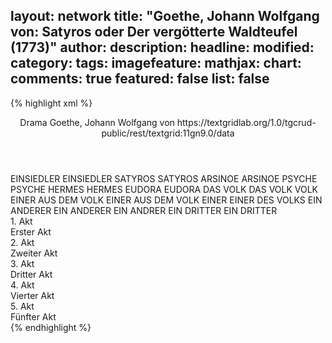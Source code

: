 layout: network
title: "Goethe, Johann Wolfgang von: Satyros oder Der vergötterte Waldteufel (1773)"
author:
description:
headline:
modified:
category:
tags:
imagefeature:
mathjax:
chart:
comments: true
featured: false
list: false
---
{% highlight xml %}
<?xml-model href="https://raw.githubusercontent.com/DLiNa/project/master/rules/lina.rnc"?><?xml-model href="https://raw.githubusercontent.com/DLiNa/project/master/rules/lina.sch"?>
<play xmlns="http://lina.digital">
  <header>
    <title>Satyros oder Der vergötterte Waldteufel</title>
    <subtitle>Drama</subtitle>
    <genretitle/>
    <author>Goethe, Johann Wolfgang von</author>
    <date type="print" when="1817"/>
    <date type="premiere"/>
    <date type="written" when="1773"/>
    <source>https://textgridlab.org/1.0/tgcrud-public/rest/textgrid:11gn9.0/data</source>
  </header>
  <personae>
    <character>
      <name>EINSIEDLER</name>
      <alias xml:id="einsiedler">
        <name>EINSIEDLER</name>
      </alias>
    </character>
    <character>
      <name>SATYROS</name>
      <alias xml:id="satyros">
        <name>SATYROS</name>
      </alias>
    </character>
    <character>
      <name>ARSINOE</name>
      <alias xml:id="arsinoe">
        <name>ARSINOE</name>
      </alias>
    </character>
    <character>
      <name>PSYCHE</name>
      <alias xml:id="psyche">
        <name>PSYCHE</name>
      </alias>
    </character>
    <character>
      <name>HERMES</name>
      <alias xml:id="hermes">
        <name>HERMES</name>
      </alias>
    </character>
    <character>
      <name>EUDORA</name>
      <alias xml:id="eudora">
        <name>EUDORA</name>
      </alias>
    </character>
    <character>
      <name>DAS VOLK</name>
      <alias xml:id="das_volk">
        <name>DAS VOLK</name>
      </alias>
      <alias xml:id="volk">
        <name>VOLK</name>
      </alias>
    </character>
    <character>
      <name>EINER AUS DEM VOLK</name>
      <alias xml:id="einer_aus_dem_volk">
        <name>EINER AUS DEM VOLK</name>
      </alias>
      <alias xml:id="einer">
        <name>EINER</name>
      </alias>
      <alias xml:id="einer_des_volks">
        <name>EINER DES VOLKS</name>
      </alias>
    </character>
    <character>
      <name>EIN ANDERER</name>
      <alias xml:id="ein_anderer">
        <name>EIN ANDERER</name>
      </alias>
      <alias xml:id="ein_andrer">
        <name>EIN ANDRER</name>
      </alias>
    </character>
    <character>
      <name>EIN DRITTER</name>
      <alias xml:id="ein_dritter">
        <name>EIN DRITTER</name>
      </alias>
    </character>
  </personae>
  <text>
    <div>
      <head>1. Akt</head>
      <div>
        <head>Erster Akt</head>
        <sp who="#einsiedler">
          <amount n="12" unit="speech_acts"/>
          <amount n="521" unit="words"/>
          <amount n="77" unit="lines"/>
          <amount n="2740" unit="chars"/>
        </sp>
        <sp who="#satyros">
          <amount n="9" unit="speech_acts"/>
          <amount n="113" unit="words"/>
          <amount n="16" unit="lines"/>
          <amount n="566" unit="chars"/>
        </sp>
      </div>
    </div>
    <div>
      <head>2. Akt</head>
      <div>
        <head>Zweiter Akt</head>
        <sp who="#satyros">
          <amount n="1" unit="speech_acts"/>
          <amount n="179" unit="words"/>
          <amount n="26" unit="lines"/>
          <amount n="912" unit="chars"/>
        </sp>
      </div>
    </div>
    <div>
      <head>3. Akt</head>
      <div>
        <head>Dritter Akt</head>
        <sp who="#satyros">
          <amount n="23" unit="speech_acts"/>
          <amount n="621" unit="words"/>
          <amount n="114" unit="lines"/>
          <amount n="3358" unit="chars"/>
        </sp>
        <sp who="#arsinoe">
          <amount n="10" unit="speech_acts"/>
          <amount n="94" unit="words"/>
          <amount n="14" unit="lines"/>
          <amount n="464" unit="chars"/>
        </sp>
        <sp who="#psyche">
          <amount n="20" unit="speech_acts"/>
          <amount n="184" unit="words"/>
          <amount n="29" unit="lines"/>
          <amount n="954" unit="chars"/>
        </sp>
        <sp who="#hermes">
          <amount n="5" unit="speech_acts"/>
          <amount n="24" unit="words"/>
          <amount n="5" unit="lines"/>
          <amount n="143" unit="chars"/>
        </sp>
        <sp who="#einer_aus_dem_volk">
          <amount n="1" unit="speech_acts"/>
          <amount n="7" unit="words"/>
          <amount n="1" unit="lines"/>
          <amount n="33" unit="chars"/>
        </sp>
        <sp who="#ein_anderer">
          <amount n="1" unit="speech_acts"/>
          <amount n="8" unit="words"/>
          <amount n="1" unit="lines"/>
          <amount n="42" unit="chars"/>
        </sp>
        <sp who="#das_volk #einer_aus_dem_volk #ein_anderer">
          <amount n="5" unit="speech_acts"/>
          <amount n="25" unit="words"/>
          <amount n="5" unit="lines"/>
          <amount n="142" unit="chars"/>
        </sp>
      </div>
    </div>
    <div>
      <head>4. Akt</head>
      <div>
        <head>Vierter Akt</head>
        <sp who="#hermes">
          <amount n="6" unit="speech_acts"/>
          <amount n="84" unit="words"/>
          <amount n="16" unit="lines"/>
          <amount n="480" unit="chars"/>
        </sp>
        <sp who="#satyros">
          <amount n="6" unit="speech_acts"/>
          <amount n="140" unit="words"/>
          <amount n="28" unit="lines"/>
          <amount n="845" unit="chars"/>
        </sp>
        <sp who="#das_volk #einer #ein_andrer">
          <amount n="14" unit="speech_acts"/>
          <amount n="76" unit="words"/>
          <amount n="21" unit="lines"/>
          <amount n="397" unit="chars"/>
        </sp>
        <sp who="#psyche">
          <amount n="1" unit="speech_acts"/>
          <amount n="14" unit="words"/>
          <amount n="3" unit="lines"/>
          <amount n="88" unit="chars"/>
        </sp>
        <sp who="#einer">
          <amount n="3" unit="speech_acts"/>
          <amount n="12" unit="words"/>
          <amount n="3" unit="lines"/>
          <amount n="66" unit="chars"/>
        </sp>
        <sp who="#ein_andrer">
          <amount n="1" unit="speech_acts"/>
          <amount n="4" unit="words"/>
          <amount n="2" unit="lines"/>
          <amount n="24" unit="chars"/>
        </sp>
        <sp who="#einsiedler">
          <amount n="4" unit="speech_acts"/>
          <amount n="36" unit="words"/>
          <amount n="8" unit="lines"/>
          <amount n="205" unit="chars"/>
        </sp>
        <sp who="#hermes #das_volk #einsiedler #psyche #einer #ein_andrer">
          <amount n="1" unit="speech_acts"/>
          <amount n="10" unit="words"/>
          <amount n="2" unit="lines"/>
          <amount n="64" unit="chars"/>
        </sp>
      </div>
    </div>
    <div>
      <head>5. Akt</head>
      <div>
        <head>Fünfter Akt</head>
        <sp who="#eudora">
          <amount n="11" unit="speech_acts"/>
          <amount n="191" unit="words"/>
          <amount n="31" unit="lines"/>
          <amount n="991" unit="chars"/>
        </sp>
        <sp who="#einsiedler">
          <amount n="15" unit="speech_acts"/>
          <amount n="314" unit="words"/>
          <amount n="53" unit="lines"/>
          <amount n="1718" unit="chars"/>
        </sp>
        <sp who="#das_volk #einer_des_volks #ein_andrer #ein_dritter">
          <amount n="6" unit="speech_acts"/>
          <amount n="71" unit="words"/>
          <amount n="16" unit="lines"/>
          <amount n="397" unit="chars"/>
        </sp>
        <sp who="#satyros">
          <amount n="3" unit="speech_acts"/>
          <amount n="98" unit="words"/>
          <amount n="16" unit="lines"/>
          <amount n="541" unit="chars"/>
        </sp>
        <sp who="#einer_des_volks">
          <amount n="1" unit="speech_acts"/>
          <amount n="9" unit="words"/>
          <amount n="1" unit="lines"/>
          <amount n="37" unit="chars"/>
        </sp>
        <sp who="#ein_andrer">
          <amount n="1" unit="speech_acts"/>
          <amount n="8" unit="words"/>
          <amount n="1" unit="lines"/>
          <amount n="36" unit="chars"/>
        </sp>
        <sp who="#ein_dritter">
          <amount n="1" unit="speech_acts"/>
          <amount n="9" unit="words"/>
          <amount n="1" unit="lines"/>
          <amount n="40" unit="chars"/>
        </sp>
        <sp who="#hermes">
          <amount n="5" unit="speech_acts"/>
          <amount n="24" unit="words"/>
          <amount n="5" unit="lines"/>
          <amount n="119" unit="chars"/>
        </sp>
        <sp who="#psyche">
          <amount n="1" unit="speech_acts"/>
          <amount n="11" unit="words"/>
          <amount n="2" unit="lines"/>
          <amount n="69" unit="chars"/>
        </sp>
        <sp who="#volk #einer_des_volks #ein_andrer #ein_dritter">
          <amount n="2" unit="speech_acts"/>
          <amount n="11" unit="words"/>
          <amount n="2" unit="lines"/>
          <amount n="55" unit="chars"/>
        </sp>
      </div>
    </div>
  </text>
</play>
{% endhighlight %}